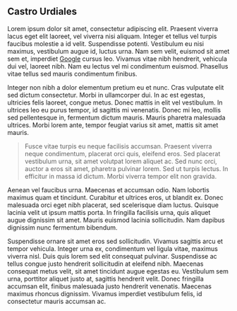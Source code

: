 ## Castro Urdiales

Lorem ipsum dolor sit amet, consectetur adipiscing elit. Praesent viverra lacus eget elit laoreet, vel viverra nisi aliquam. Integer et tellus vel turpis faucibus molestie a id velit. Suspendisse potenti. Vestibulum eu nisi maximus, vestibulum augue id, luctus urna. Nam sem velit, euismod sit amet sem et, imperdiet [Google](https://www.google.com/) cursus leo. Vivamus vitae nibh hendrerit, vehicula dui vel, laoreet nibh. Nam eu lectus vel mi condimentum euismod. Phasellus vitae tellus sed mauris condimentum finibus.

Integer non nibh a dolor elementum pretium eu et nunc. Cras vulputate elit sed dictum consectetur. Morbi in ullamcorper dui. In ac est egestas, ultricies felis laoreet, congue metus. Donec mattis in elit vel vestibulum. In ultrices leo eu purus tempor, id sagittis mi venenatis. Donec mi leo, mollis sed pellentesque in, fermentum dictum mauris. Mauris pharetra malesuada ultrices. Morbi lorem ante, tempor feugiat varius sit amet, mattis sit amet mauris.

> Fusce vitae turpis eu neque facilisis accumsan. Praesent viverra neque condimentum, placerat orci quis, eleifend eros. Sed placerat vestibulum urna, sit amet volutpat lorem aliquet ac. Sed nunc orci, auctor a eros sit amet, pharetra pulvinar lorem. Sed ut turpis lectus. In efficitur in massa id dictum. Morbi viverra tempor elit non gravida.

Aenean vel faucibus urna. Maecenas et accumsan odio. Nam lobortis maximus quam et tincidunt. Curabitur et ultrices eros, ut blandit ex. Donec malesuada orci eget nibh placerat, sed scelerisque diam luctus. Quisque lacinia velit ut ipsum mattis porta. In fringilla facilisis urna, quis aliquet augue dignissim sit amet. Mauris euismod lacinia sollicitudin. Nam dapibus dignissim nunc fermentum bibendum.

Suspendisse ornare sit amet eros sed sollicitudin. Vivamus sagittis arcu et tempor vehicula. Integer urna ex, condimentum vel ligula vitae, maximus viverra nisl. Duis quis lorem sed elit consequat pulvinar. Suspendisse ac tellus congue justo hendrerit sollicitudin at eleifend nibh. Maecenas consequat metus velit, sit amet tincidunt augue egestas eu. Vestibulum sem urna, porttitor aliquet justo at, sagittis hendrerit velit. Donec fringilla accumsan elit, finibus malesuada justo hendrerit venenatis. Maecenas maximus rhoncus dignissim. Vivamus imperdiet vestibulum felis, id consectetur mauris accumsan ac. 